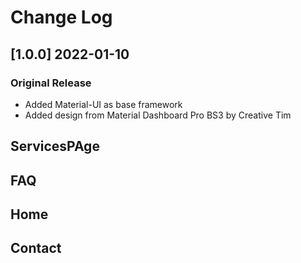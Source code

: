 # Change Log

## [1.0.0] 2022-01-10

### Original Release

- Added Material-UI as base framework
- Added design from Material Dashboard Pro BS3 by Creative Tim




## ServicesPAge 
## FAQ
## Home
## Contact